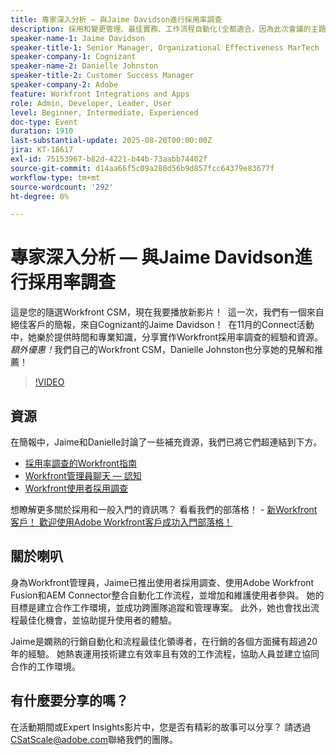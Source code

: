 ```yaml
---
title: 專家深入分析 — 與Jaime Davidson進行採用率調查
description: 採用和變更管理、最佳實務、工作流程自動化(全都適合，因為此次會議的主題是採用調查、最佳化和擴展流程
speaker-name-1: Jaime Davidson
speaker-title-1: Senior Manager, Organizational Effectiveness MarTech
speaker-company-1: Cognizant
speaker-name-2: Danielle Johnston
speaker-title-2: Customer Success Manager
speaker-company-2: Adobe
feature: Workfront Integrations and Apps
role: Admin, Developer, Leader, User
level: Beginner, Intermediate, Experienced
doc-type: Event
duration: 1910
last-substantial-update: 2025-08-20T00:00:00Z
jira: KT-18617
exl-id: 75153967-b82d-4221-b44b-73aabb74402f
source-git-commit: d14aa66f5c09a280d56b9d857fcc64379e83677f
workflow-type: tm+mt
source-wordcount: '292'
ht-degree: 0%

---
```


# 專家深入分析 — 與Jaime Davidson進行採用率調查

這是您的隨選Workfront CSM，現在我要播放新影片！  這一次，我們有一個來自絕佳客戶的簡報，來自Cognizant的Jaime Davidson！  在11月的Connect活動中，她樂於提供時間和專業知識，分享實作Workfront採用率調查的經驗和資源。 *額外優惠！*&#x200B;我們自己的Workfront CSM，Danielle Johnston也分享她的見解和推薦！

>[!VIDEO](https://video.tv.adobe.com/v/3469895/?learn=on&enablevpops)

## 資源

在簡報中，Jaime和Danielle討論了一些補充資源，我們已將它們超連結到下方。

* [採用率調查的Workfront指南](https://cdn.experience.workfront.com/Training/Guides/Customer+Success+at+Scale/Workfront+Guide+to+Adoption+Surveys)
* [Workfront管理員聊天 — 認知](https://cdn.experience.workfront.com/Training/Guides/Customer+Success+at+Scale/Workfront+-+Admin+Chat+20231113+final+GBC)
* [Workfront使用者採用調查](https://cdn.experience.workfront.com/Training/Guides/Customer+Success+at+Scale/Workfront+User+Adoption+Survey+2022+final_Admin+chat)

想瞭解更多關於採用和一般入門的資訊嗎？ 看看我們的部落格！ - [新Workfront客戶！ 歡迎使用Adobe Workfront客戶成功入門部落格！](https://experienceleaguecommunities.adobe.com/t5/workfront-blogs/new-workfront-customers-welcome-to-the-adobe-workfront-customer/ba-p/635927)

## 關於喇叭

身為Workfront管理員，Jaime已推出使用者採用調查、使用Adobe Workfront Fusion和AEM Connector整合自動化工作流程，並增加和維護使用者參與。 她的目標是建立合作工作環境，並成功跨團隊追蹤和管理專案。 此外，她也會找出流程最佳化機會，並協助提升使用者的體驗。

Jaime是嫻熟的行銷自動化和流程最佳化領導者，在行銷的各個方面擁有超過20年的經驗。 她熱衷運用技術建立有效率且有效的工作流程，協助人員並建立協同合作的工作環境。

## 有什麼要分享的嗎？

在活動期間或Expert Insights影片中，您是否有精彩的故事可以分享？ 請透過[CSatScale@adobe.com](mailto:CSatScale@adobe.com)聯絡我們的團隊。
